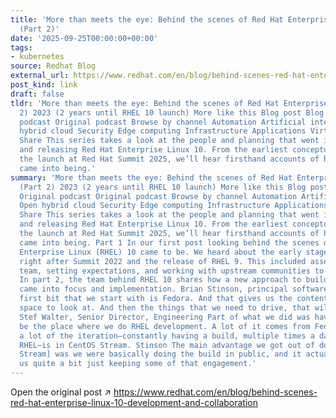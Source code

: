 ```yaml
---
title: 'More than meets the eye: Behind the scenes of Red Hat Enterprise Linux 10
  (Part 2)'
date: '2025-09-25T00:00:00+00:00'
tags:
- kubernetes
source: Redhat Blog
external_url: https://www.redhat.com/en/blog/behind-scenes-red-hat-enterprise-linux-10-development-and-collaboration
post_kind: link
draft: false
tldr: 'More than meets the eye: Behind the scenes of Red Hat Enterprise Linux 10 (Part
  2) 2023 (2 years until RHEL 10 launch) More like this Blog post Blog post Original
  podcast Original podcast Browse by channel Automation Artificial intelligence Open
  hybrid cloud Security Edge computing Infrastructure Applications Virtualization
  Share This series takes a look at the people and planning that went into building
  and releasing Red Hat Enterprise Linux 10. From the earliest conceptual stages to
  the launch at Red Hat Summit 2025, we’ll hear firsthand accounts of how RHEL 10
  came into being.'
summary: 'More than meets the eye: Behind the scenes of Red Hat Enterprise Linux 10
  (Part 2) 2023 (2 years until RHEL 10 launch) More like this Blog post Blog post
  Original podcast Original podcast Browse by channel Automation Artificial intelligence
  Open hybrid cloud Security Edge computing Infrastructure Applications Virtualization
  Share This series takes a look at the people and planning that went into building
  and releasing Red Hat Enterprise Linux 10. From the earliest conceptual stages to
  the launch at Red Hat Summit 2025, we’ll hear firsthand accounts of how RHEL 10
  came into being. Part 1 In our first post looking behind the scenes of how Red Hat
  Enterprise Linux (RHEL) 10 came to be. We heard about the early stages that started
  right after Summit 2022 and the release of RHEL 9. This included assembling the
  team, setting expectations, and working with upstream communities to gather ideas.
  In part 2, the team behind RHEL 10 shares how a new approach to building the platform
  came into focus and implementation. Brian Stinson, principal software engineer The
  first bit that we start with is Fedora. And that gives us the content set and problem
  space to look at. And then the things that we need to drive, that will happen continuously.
  Stef Walter, Senior Director, Engineering Part of what we did was have CentOS Stream
  be the place where we do RHEL development. A lot of it comes from Fedora, but then
  a lot of the iteration—constantly having a build, multiple times a day of all of
  RHEL—is in CentOS Stream. Stinson The main advantage we got out of doing [CentOS
  Stream] was we were basically doing the build in public, and it actually helped
  us quite a bit just keeping some of that engagement.'
---
```

Open the original post ↗ https://www.redhat.com/en/blog/behind-scenes-red-hat-enterprise-linux-10-development-and-collaboration
